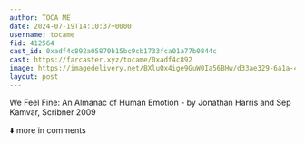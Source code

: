 ```yaml
---
author: TOCA ME
date: 2024-07-19T14:10:37+0000
username: tocame
fid: 412564
cast_id: 0xadf4c892a05870b15bc9cb1733fca01a77b0844c
cast: https://farcaster.xyz/tocame/0xadf4c892
image: https://imagedelivery.net/BXluQx4ige9GuW0Ia56BHw/d33ae329-6a1a-46b4-0ef9-a1210a20fa00/original
layout: post
---
```


We Feel Fine: An Almanac of Human Emotion - by Jonathan Harris and Sep Kamvar, Scribner 2009

⬇️ more in comments

<img src='https://imagedelivery.net/BXluQx4ige9GuW0Ia56BHw/d33ae329-6a1a-46b4-0ef9-a1210a20fa00/original' alt='' referrerpolicy='no-referrer'/>
<img src='https://imagedelivery.net/BXluQx4ige9GuW0Ia56BHw/e9fe9464-d68a-43b1-d7d0-0ec6dc3ab700/original' alt='' referrerpolicy='no-referrer'/>
